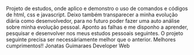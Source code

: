 Projeto de estudos, onde aplico e demonstro o uso de comandos e códigos de html, css e javascript.
Deixo também transparecer a minha evolução diária como desenvolvedor, para no futuro poder fazer uma auto análise sobre minha evolução pessoal.
Aponto as falhas e me disponho a aprender, pesquisar e desenvolver nos meus estudos pessoais seguintes.
O projeto seguinte precisa ser necessáriamente melhor que o anterior.
Melhores cumprimentos!!
Jonatas Guimaraes
Developer Web
